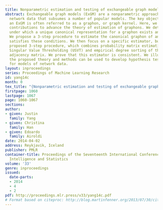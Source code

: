 ```yaml
---
title: Nonparametric estimation and testing of exchangeable graph models
abstract: Exchangeable graph models (ExGM) are a nonparametric approach to modeling
  network data that subsumes a number of popular models. The key object that defines
  an ExGM is often referred to as a graphon, or graph kernel. Here, we make three
  contributions to advance the theory of estimation of graphons. We determine conditions
  under which a unique canonical representation for a graphon exists and it is identifiable.
  We propose a 3-step procedure to estimate the canonical graphon of any ExGM that
  satisfies these conditions. We then focus on a specific estimator, built using the
  proposed 3-step procedure, which combines probability matrix estimation by Universal
  Singular Value Thresholding (USVT) and empirical degree sorting of the observed
  adjacency matrix. We prove that this estimator is consistent. We illustrate how
  the proposed theory and methods can be used to develop hypothesis testing procedures
  for models of network data.
layout: inproceedings
series: Proceedings of Machine Learning Research
id: yang14c
month: 0
tex_title: "{Nonparametric estimation and testing of exchangeable graph models}"
firstpage: 1060
lastpage: 1067
page: 1060-1067
sections: 
author:
- given: Justin
  family: Yang
- given: Christina
  family: Han
- given: Edoardo
  family: Airoldi
date: 2014-04-02
address: Reykjavik, Iceland
publisher: PMLR
container-title: Proceedings of the Seventeenth International Conference on Artificial
  Intelligence and Statistics
volume: '33'
genre: inproceedings
issued:
  date-parts:
  - 2014
  - 4
  - 2
pdf: http://proceedings.mlr.press/v33/yang14c.pdf
# Format based on citeproc: http://blog.martinfenner.org/2013/07/30/citeproc-yaml-for-bibliographies/
---
```

